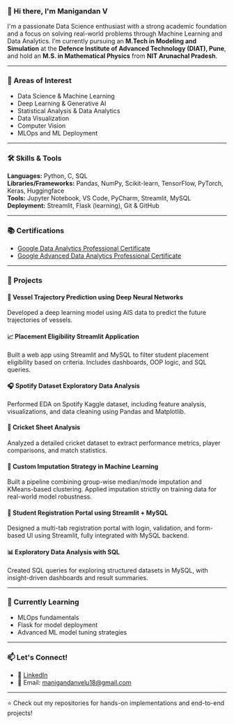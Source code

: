 ### 👋 Hi there, I'm Manigandan V

I'm a passionate Data Science enthusiast with a strong academic foundation and a focus on solving real-world problems through Machine Learning and Data Analytics. I’m currently pursuing an **M.Tech in Modeling and Simulation** at the **Defence Institute of Advanced Technology (DIAT), Pune**, and hold an **M.S. in Mathematical Physics** from **NIT Arunachal Pradesh**.

---

### 🧠 Areas of Interest

- Data Science & Machine Learning  
- Deep Learning & Generative AI  
- Statistical Analysis & Data Analytics  
- Data Visualization  
- Computer Vision  
- MLOps and ML Deployment  

---

### 🛠️ Skills & Tools

**Languages:** Python, C, SQL  
**Libraries/Frameworks:** Pandas, NumPy, Scikit-learn, TensorFlow, PyTorch, Keras, Huggingface  
**Tools:** Jupyter Notebook, VS Code, PyCharm, Streamlit, MySQL  
**Deployment:** Streamlit, Flask (learning), Git & GitHub  

---

### 📚 Certifications

- [Google Data Analytics Professional Certificate](https://coursera.org/share/...)  
- [Google Advanced Data Analytics Professional Certificate](https://coursera.org/share/...)

---

### 🚀 Projects

#### 🧭 Vessel Trajectory Prediction using Deep Neural Networks  
Developed a deep learning model using AIS data to predict the future trajectories of vessels.

#### 📈 Placement Eligibility Streamlit Application  
Built a web app using Streamlit and MySQL to filter student placement eligibility based on criteria. Includes dashboards, OOP logic, and SQL queries.

#### 🎧 Spotify Dataset Exploratory Data Analysis  
Performed EDA on Spotify Kaggle dataset, including feature analysis, visualizations, and data cleaning using Pandas and Matplotlib.

#### 🏏 Cricket Sheet Analysis  
Analyzed a detailed cricket dataset to extract performance metrics, player comparisons, and match statistics.

#### 🧹 Custom Imputation Strategy in Machine Learning  
Built a pipeline combining group-wise median/mode imputation and KMeans-based clustering. Applied imputation strictly on training data for real-world model robustness.

#### 🧾 Student Registration Portal using Streamlit + MySQL  
Designed a multi-tab registration portal with login, validation, and form-based UI using Streamlit, fully integrated with MySQL backend.

#### 📊 Exploratory Data Analysis with SQL  
Created SQL queries for exploring structured datasets in MySQL, with insight-driven dashboards and result summaries.

---

### 🌱 Currently Learning

- MLOps fundamentals  
- Flask for model deployment  
- Advanced ML model tuning strategies

---

### 📫 Let's Connect!

- 🔗 [LinkedIn](https://www.linkedin.com/in/manigandan-v-2a7bb91a5/)  
- 📧 Email: manigandanvelu18@gmail.com

---

⭐ Check out my repositories for hands-on implementations and end-to-end projects!
